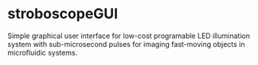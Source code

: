 # stroboscopeGUI
Simple graphical user interface for low-cost programable LED illumination system with sub-microsecond pulses for imaging fast-moving objects in microfluidic systems. 
